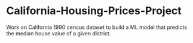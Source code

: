 # California-Housing-Prices-Project
Work on California 1990 cencus dataset to build a ML model that predicts the median house value of a given district.
